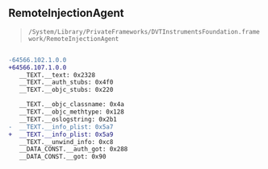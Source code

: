 ## RemoteInjectionAgent

> `/System/Library/PrivateFrameworks/DVTInstrumentsFoundation.framework/RemoteInjectionAgent`

```diff

-64566.102.1.0.0
+64566.107.1.0.0
   __TEXT.__text: 0x2328
   __TEXT.__auth_stubs: 0x4f0
   __TEXT.__objc_stubs: 0x220

   __TEXT.__objc_classname: 0x4a
   __TEXT.__objc_methtype: 0x128
   __TEXT.__oslogstring: 0x2b1
-  __TEXT.__info_plist: 0x5a7
+  __TEXT.__info_plist: 0x5a9
   __TEXT.__unwind_info: 0xc8
   __DATA_CONST.__auth_got: 0x288
   __DATA_CONST.__got: 0x90

```
